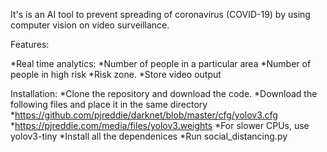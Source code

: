 It's is an AI tool to prevent spreading of coronavirus (COVID-19) by using computer vision on video surveillance. 



Features:

  *Real time analytics:
    *Number of people in a particular area
    *Number of people in high risk
    *Risk zone.
    *Store video output
  
  
Installation:
  *Clone the repository and download the code.
  *Download the following files and place it in the same directory
    *https://github.com/pjreddie/darknet/blob/master/cfg/yolov3.cfg
    *https://pjreddie.com/media/files/yolov3.weights
  *For slower CPUs, use yolov3-tiny
  *Install all the dependenices
  *Run social_distancing.py 
